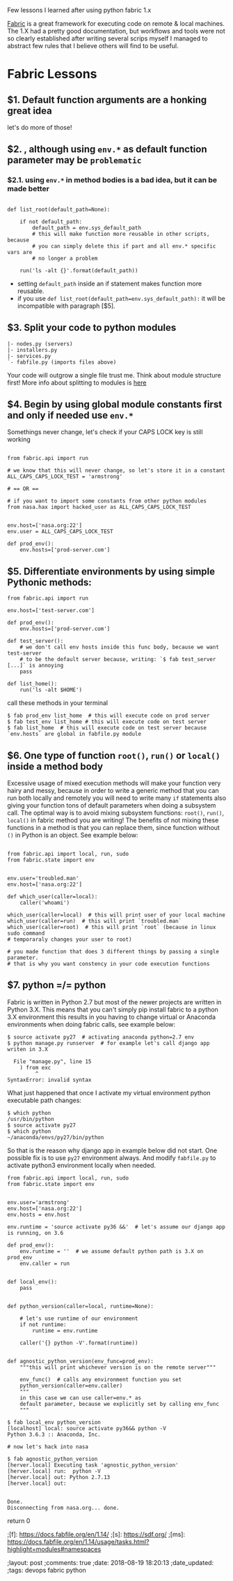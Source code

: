 Few lessons I learned after using python fabric 1.x





[Fabric](https://docs.fabfile.org/en/1.14/) is a great framework for executing code on remote & local machines. The 1.X had a
pretty good documentation, but workflows and tools were not so clearly
established after writing several scrips myself I managed to abstract few rules
that I believe others will find to be useful.


# Fabric Lessons


## $1. Default function arguments are a honking great idea


let's do more of those!


## $2. , although using `env.*` as default function parameter may be `problematic`


### $2.1. using `env.*` in method bodies is a bad idea, but it can be made better

```

def list_root(default_path=None):

    if not default_path:
        default_path = env.sys_default_path
        # this will make function more reusable in other scripts, because
        # you can simply delete this if part and all env.* specific vars are
        # no longer a problem

    run('ls -alt {}'.format(default_path))

```
    
- setting `default_path` inside an if statement makes function more reusable.
- if you use `def list_root(default_path=env.sys_default_path):`  it will be
  incompatible with paragraph [$5].


## $3. Split your code to python modules


    |- nodes.py (servers)
    |- installers.py
    |- services.py
    `- fabfile.py (imports files above)

Your code will outgrow a single file trust me.  Think about module structure
first!  More info about splitting to modules is [here](https://docs.fabfile.org/en/1.14/usage/tasks.html?highlight=modules)



## $4. Begin by using global module constants first and only if needed use `env.*`


Somethings never change, let's check if your CAPS LOCK key is still working


```

from fabric.api import run

# we know that this will never change, so let's store it in a constant
ALL_CAPS_CAPS_LOCK_TEST = 'armstrong'

# == OR ==

# if you want to import some constants from other python modules
from nasa.hax import hacked_user as ALL_CAPS_CAPS_LOCK_TEST


env.host=['nasa.org:22']
env.user = ALL_CAPS_CAPS_LOCK_TEST

def prod_env():
    env.hosts=['prod-server.com']

```


## $5. Differentiate environments by using simple Pythonic methods:


```
from fabric.api import run

env.host=['test-server.com']

def prod_env():
    env.hosts=['prod-server.com']

def test_server():
    # we don't call env hosts inside this func body, because we want test-server
    # to be the default server because, writing: `$ fab test_server [...]` is annoying
    pass
    
def list_home():
    run('ls -alt $HOME')
```

call these methods in your terminal

```
$ fab prod_env list_home  # this will execute code on prod server
$ fab test_env list_home # this will execute code on test server 
$ fab list_home  # this will execute code on test server because `env.hosts` are global in fabfile.py module
```

## $6. One type of function `root()`,  `run()` or `local()` inside a method body


Excessive usage of mixed execution methods will make your function very hairy and messy,
because in order to write a generic method that you can run both locally and remotely you will need to write many `if`
statements also giving your function tons of default parameters when doing a
subsystem call.  The optimal way is to avoid mixing subsystem
functions: `root()`, `run()`, `local()` in fabric method you are writing!
The benefits of not mixing these functions in a method is that you can replace
them, since function without `()` in Python is an object.  See example below:

```

from fabric.api import local, run, sudo
from fabric.state import env


env.user='troubled.man'
env.host=['nasa.org:22']

def which_user(caller=local):
    caller('whoami')

which_user(caller=local)  # this will print user of your local machine
which_user(caller=run)  # this will print `troubled.man`
which_user(caller=root)  # this will print `root` (because in linux sudo command
# temporaraly changes your user to root)

# you made function that does 3 different things by passing a single parameter.
# that is why you want constency in your code execution functions

```

## $7. python =/= python


Fabric is written in Python 2.7 but most of the newer projects are written in Python
3.X.  This means that you can't simply pip install fabric to a python 3.X
environment this results in you having to change virtual or Anaconda environments
when doing fabric calls, see example below:

```
$ source activate py27  # activating anaconda python=2.7 env
$ python manage.py runserver  # for example let's call django app writen in 3.X

  File "manage.py", line 15
    ) from exc
         ^
SyntaxError: invalid syntax
```

What just happened that once I activate my virtual environment python executable
path changes:

```
$ which python
/usr/bin/python
$ source activate py27
$ which python
~/anaconda/envs/py27/bin/python
```

So that is the reason why django app in example below did not start.  One
possible fix is to use `py27` environment always.  And modify `fabfile.py` to
activate python3 environment locally when needed. 


```
from fabric.api import local, run, sudo
from fabric.state import env


env.user='armstrong'
env.host=['nasa.org:22']  
env.hosts = env.host

env.runtime = 'source activate py36 &&'  # let's assume our django app is running, on 3.6

def prod_env():
    env.runtime = ''  # we assume default python path is 3.X on prod_env
    env.caller = run


def local_env():
    pass


def python_version(caller=local, runtime=None):

    # let's use runtime of our environment
    if not runtime:
        runtime = env.runtime

    caller('{} python -V'.format(runtime))


def agnostic_python_version(env_func=prod_env):
    """this will print whichever version is on the remote server"""
    
    env_func()  # calls any environment function you set
    python_version(caller=env.caller)
    """
    in this case we can use caller=env.* as
    default parameter, because we explicitly set by calling env_func
    """
```

```
$ fab local_env python_version
[localhost] local: source activate py36&& python -V
Python 3.6.3 :: Anaconda, Inc.

# now let's hack into nasa

$ fab agnostic_python_version
[herver.local] Executing task 'agnostic_python_version'
[herver.local] run:  python -V
[herver.local] out: Python 2.7.13
[herver.local] out:


Done.
Disconnecting from nasa.org... done.
```

return 0





;[f]: https://docs.fabfile.org/en/1.14/ 
;[s]: https://sdf.org/
;[ms]: https://docs.fabfile.org/en/1.14/usage/tasks.html?highlight=modules#namespaces

;layout: post
;comments: true
;date: 2018-08-19 18:20:13
;date_updated: 
;tags: devops fabric python
